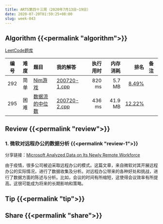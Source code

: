 ```yaml
---
title: ARTS第四十三周（2020年7月13日~19日）
date: 2020-07-20T01:59:25+08:00
slug: week-043
---
```


## Algorithm {{<permalink "algorithm">}}

[LeetCode题库](https://leetcode-cn.com/problemset/all/)

| 编号 | 难度 | 题目 | 我的解答 | 执行用时 | 内存消耗 | 排名 | 备注 |
|:----:|:----:|:-----|:---------|---------:|---------:|-----:|:-----|
| 292 | 简单 | [Nim游戏](https://leetcode-cn.com/problems/nim-game/) | [200720-1.cpp](https://github.com/yanlinlin82/leetcode/blob/master/00292_nim-game/200720-1.cpp) | 820 ms | 5.7 MB | [8.49%](https://leetcode-cn.com/submissions/detail/89478121/) |  |
| 295 | 困难 | [数据流的中位数](https://leetcode-cn.com/problems/find-median-from-data-stream/) | [200720-2.cpp](https://github.com/yanlinlin82/leetcode/blob/master/00295_find-median-from-data-stream/200720-2.cpp) | 436 ms | 41.9 MB | [12.22%](https://leetcode-cn.com/submissions/detail/89479122/) |  |

## Review {{<permalink "review">}}

### 1. 微软对远程办公的数据分析 {{<permalink "review-1">}}

分享链接：[Microsoft Analyzed Data on Its Newly Remote Workforce](https://hbr.org/2020/07/microsoft-analyzed-data-on-its-newly-remote-workforce)

由于疫情，很多公司被迫采取远程办公的模式。这篇文章，来自微软对其开展远程办公的实际情况，进行了数据收集及分析。对远程办公带来的各种好处和挑战，进行了数据方面的陈述与分析。比如，会议的时间有所缩短，这使得会议效率有所提高。这很可能成为将来的长期影响和策略。

## Tip {{<permalink "tip">}}


## Share {{<permalink "share">}}


